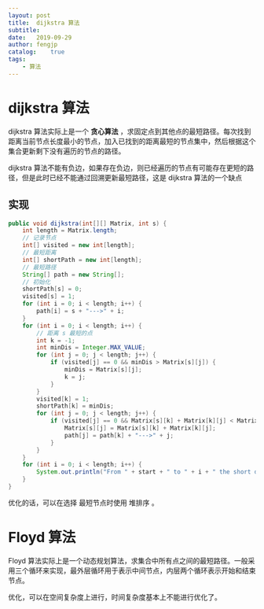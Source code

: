 ```yaml
---
layout: post
title:  dijkstra 算法 
subtitle:   
date:   2019-09-29
author: fengjp
catalog:    true
tags:
    - 算法
---
```


#   dijkstra 算法

dijkstra 算法实际上是一个 __贪心算法__ ，求固定点到其他点的最短路径。每次找到距离当前节点长度最小的节点，加入已找到的距离最短的节点集中，然后根据这个集合更新剩下没有遍历的节点的路径。

dijkstra 算法不能有负边，如果存在负边，则已经遍历的节点有可能存在更短的路径，但是此时已经不能通过回溯更新最短路径，这是 dijkstra 算法的一个缺点

##  实现

```java
public void dijkstra(int[][] Matrix, int s) {
    int length = Matrix.length;
    // 记录节点
    int[] visited = new int[length];
    // 最短距离
    int[] shortPath = new int[length];
    // 最短路径
    String[] path = new String[];
    // 初始化
    shortPath[s] = 0;
    visited[s] = 1;
    for (int i = 0; i < length; i++) {
        path[i] = s + "--->" + i;
    }
    for (int i = 0; i < length; i++) {
        // 距离 s 最短的点
        int k = -1;
        int minDis = Integer.MAX_VALUE;
        for (int j = 0; j < length; j++) {
            if (visited[j] == 0 && minDis > Matrix[s][j]) {
                minDis = Matrix[s][j];
                k = j;
            }
        }
        visited[k] = 1;
        shortPath[k] = minDis;
        for (int j = 0; j < length; j++) {
            if (visited[j] == 0 && Matrix[s][k] + Matrix[k][j] < Matrix[s][j]) {
                Matrix[s][j] = Matrix[s][k] + Matrix[k][j];
                path[j] = path[k] + "--->" + j;
            }
        }
    }
    for (int i = 0; i < length; i++) {
        System.out.println("From " + start + " to " + i + " the short distance is " + path[i]);
    }
}
```

优化的话，可以在选择 最短节点时使用 堆排序 。

#   Floyd 算法

Floyd 算法实际上是一个动态规划算法，求集合中所有点之间的最短路径。一般采用三个循环来实现，最外层循环用于表示中间节点，内层两个循环表示开始和结束节点。

优化，可以在空间复杂度上进行，时间复杂度基本上不能进行优化了。